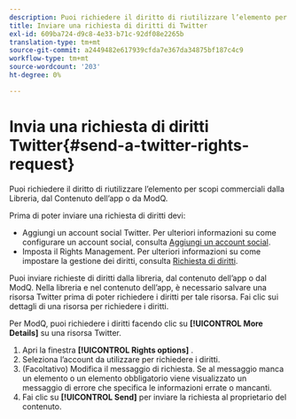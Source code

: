 ```yaml
---
description: Puoi richiedere il diritto di riutilizzare l’elemento per scopi commerciali dalla Libreria, dal Contenuto dell’app o da ModQ.
title: Inviare una richiesta di diritti di Twitter
exl-id: 609ba724-d9c8-4e33-b71c-92df08e2265b
translation-type: tm+mt
source-git-commit: a2449482e617939cfda7e367da34875bf187c4c9
workflow-type: tm+mt
source-wordcount: '203'
ht-degree: 0%

---
```


# Invia una richiesta di diritti Twitter{#send-a-twitter-rights-request}

Puoi richiedere il diritto di riutilizzare l’elemento per scopi commerciali dalla Libreria, dal Contenuto dell’app o da ModQ.

Prima di poter inviare una richiesta di diritti devi:

* Aggiungi un account social Twitter. Per ulteriori informazioni su come configurare un account social, consulta [Aggiungi un account social](../c-users-creating-accounts-with-studio-access/t-configure-social-accout-instagram/t-configure-social-accout-instagram.md#t_configure_social_accout_instagram).
* Imposta il Rights Management. Per ulteriori informazioni su come impostare la gestione dei diritti, consulta [Richiesta di diritti](../c-how-requesting-rights-works/c-how-requesting-rights-works.md#c_how_requesting_rights_works).

Puoi inviare richieste di diritti dalla libreria, dal contenuto dell’app o dal ModQ. Nella libreria e nel contenuto dell’app, è necessario salvare una risorsa Twitter prima di poter richiedere i diritti per tale risorsa. Fai clic sui dettagli di una risorsa per richiedere i diritti.

Per ModQ, puoi richiedere i diritti facendo clic su **[!UICONTROL More Details]** su una risorsa Twitter.

1. Apri la finestra **[!UICONTROL Rights options]** .
1. Seleziona l’account da utilizzare per richiedere i diritti.
1. (Facoltativo) Modifica il messaggio di richiesta. Se al messaggio manca un elemento o un elemento obbligatorio viene visualizzato un messaggio di errore che specifica le informazioni errate o mancanti.
1. Fai clic su **[!UICONTROL Send]** per inviare la richiesta al proprietario del contenuto.
